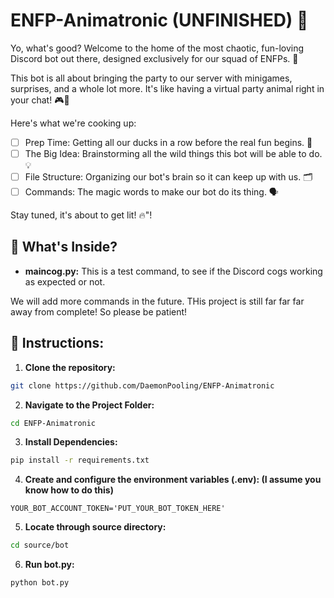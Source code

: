 # ENFP-Animatronic (UNFINISHED) 🤖
Yo, what's good? Welcome to the home of the most chaotic, fun-loving Discord bot out there, designed exclusively for our squad of ENFPs. 🎉

This bot is all about bringing the party to our server with minigames, surprises, and a whole lot more. It's like having a virtual party animal right in your chat! 🎮🎈

Here's what we're cooking up:

- [ ] Prep Time: Getting all our ducks in a row before the real fun begins. 🦆
- [ ] The Big Idea: Brainstorming all the wild things this bot will be able to do. 💡
- [ ] File Structure: Organizing our bot's brain so it can keep up with us. 🗂️
- [ ] Commands: The magic words to make our bot do its thing. 🗣️

Stay tuned, it's about to get lit! 🔥"!

## 🌈 What's Inside?
- **maincog.py:** This is a test command, to see if the Discord cogs working as expected or not.

We will add more commands in the future. THis project is still far far far away from complete! So please be patient!

## 📜 Instructions:
1. **Clone the repository:**
```bash
git clone https://github.com/DaemonPooling/ENFP-Animatronic
```

2. **Navigate to the Project Folder:**
```bash
cd ENFP-Animatronic
```

3. **Install Dependencies:**
```bash
pip install -r requirements.txt
```

4. **Create and configure the environment variables (.env): (I assume you know how to do this)**
```
YOUR_BOT_ACCOUNT_TOKEN='PUT_YOUR_BOT_TOKEN_HERE'
```

5. **Locate through source directory:**
```bash
cd source/bot
```

6. **Run bot.py:**
```bash
python bot.py
```